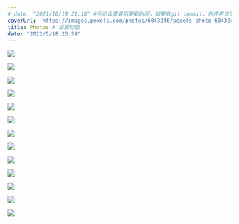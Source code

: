 ```yaml
---
# date: "2021/10/19 21:18" #手动设置最后更新时间，如果有git commit，将使用该值作为最后更新时间
coverUrl: 'https://images.pexels.com/photos/6043246/pexels-photo-6043246.jpeg'
title: Photos # 设置标题
date: "2022/5/18 23:59"
---
```


![](https://images.pexels.com/photos/6043246/pexels-photo-6043246.jpeg)

![](https://images.pexels.com/photos/4007310/pexels-photo-4007310.jpeg)

![](https://images.pexels.com/photos/87499/pexels-photo-87499.jpeg)

![](https://images.pexels.com/photos/326256/pexels-photo-326256.jpeg)

![](https://images.pexels.com/photos/1647975/pexels-photo-1647975.jpeg)

![](https://images.pexels.com/photos/1574843/pexels-photo-1574843.jpeg)

![](https://images.pexels.com/photos/300857/pexels-photo-300857.jpeg)

![](https://images.pexels.com/photos/301391/pexels-photo-301391.jpeg)

![](https://images.pexels.com/photos/355770/pexels-photo-355770.jpeg)

![](https://images.pexels.com/photos/346529/pexels-photo-346529.jpeg)

![](https://images.pexels.com/photos/933054/pexels-photo-933054.jpeg)

![](https://images.pexels.com/photos/772803/pexels-photo-772803.jpeg)

![](https://images.pexels.com/photos/55821/pyrenees-mountains-snow-zenith-55821.jpeg)
